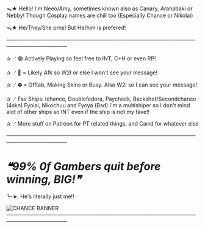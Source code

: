 ᯓ★ Hello! I'm Neeo/Amy, sometimes known also as Canary, Arahabaki or Nebby! Though Cosplay names are chill too (Especially Chance or Nikolai)

ᯓ★ He/They/She prns! But He/him is prefered!

──────────────────────────────────────────────────────────────────

✰ .ᐟ 🟢 Actively Playing so feel free to INT, C+H or even RP! 

✰ .ᐟ 🌙 = Likely Afk so W2I or else I won't see your message! 

✰ .ᐟ ⛔ = Offtab, Making Skins or Busy. Also W2I so I can see your message!

✰ .ᐟ Fav Ships: Ichance, Doublefedora, Paycheck, Backshot/Secondchance (4skn) Fyolai, Nikochuu and Fyoya (Bsd) I'm a multishiper so I don't mind alot of other ships so INT even if the ship is not my fave!!

✰ .ᐟ More stuff on Patreon for PT related things, and Carrd for whatever else

──────────────────────────────────────────────────────────────────

# ***❝99% 0f Gambers quit before winning, BIG!❞***

╰┈➤. He's literally just me!!

![CHANCE BANNER](https://github.com/user-attachments/assets/1e63390e-b3b0-4574-8a35-dd2965aff10a)
──────────────────────────────────────────────────────────────────
